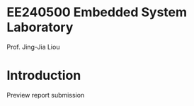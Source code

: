 EE240500 Embedded System Laboratory
==
Prof. Jing-Jia Liou

Introduction
==
Preview report submission
